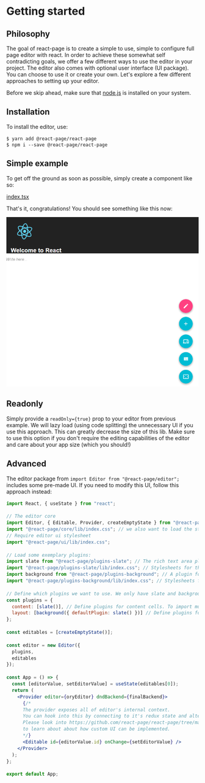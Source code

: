 # Getting started

## Philosophy

The goal of react-page is to create a simple to use, simple to configure full page editor with react. In order to achieve these somewhat self contradicting goals, we offer a few different ways to use the editor in your project. The editor also comes with optional user interface (UI package). You can choose to use it or create your own. Let's explore a few different approaches to setting up your editor.

Before we skip ahead, make sure that [node.js](https://nodejs.org/en/) is installed on your system.

## Installation

To install the editor, use:

```
$ yarn add @react-page/react-page
$ npm i --save @react-page/react-page
```

## Simple example

To get off the ground as soon as possible, simply create a component like so:

[index.tsx](https://raw.githubusercontent.com/react-page/react-page-examples/master/src/index.tsx ':include :type=code')

That's it, congratulations! You should see something like this now:

![Example app](images/react-example-app.png)

## Readonly

Simply provide a `readOnly={true}` prop to your editor from previous example. We will lazy load (using code splitting) the unnecessary UI if you use this approach. This can greatly decrease the size of this lib. Make sure to use this option if you don't require the editing capabilities of the editor and care about your app size (which you should!)

## Advanced

The editor package from `import Editor from "@react-page/editor";` includes some pre-made UI. If you need to modify this UI, follow this approach instead:

```jsx
import React, { useState } from "react";

// The editor core
import Editor, { Editable, Provider, createEmptyState } from "@react-page/core";
import "@react-page/core/lib/index.css"; // we also want to load the stylesheets
// Require editor ui stylesheet
import "@react-page/ui/lib/index.css";

// Load some exemplary plugins:
import slate from "@react-page/plugins-slate"; // The rich text area plugin
import "@react-page/plugins-slate/lib/index.css"; // Stylesheets for the rich text area plugin
import background from "@react-page/plugins-background"; // A plugin for background images
import "@react-page/plugins-background/lib/index.css"; // Stylesheets for  background layout plugin

// Define which plugins we want to use. We only have slate and background available, so load those.
const plugins = {
  content: [slate()], // Define plugins for content cells. To import multiple plugins, use [slate(), image, spacer, divider]
  layout: [background({ defaultPlugin: slate() })] // Define plugins for layout cells
};

const editables = [createEmptyState()];

const editor = new Editor({
  plugins,
  editables
});

const App = () => {
  const [editorValue, setEditorValue] = useState(editables[0]);
  return (
    <Provider editor={oryEditor} dndBackend={finalBackend}>
      {/*
      The provider exposes all of editor's internal context. 
      You can hook into this by connecting to it's redux state and altering and of it's state.
      Please look into https://github.com/react-page/react-page/tree/master/packages/ui/src 
      to learn about about how custom UI can be implemented.
      */}
      <Editable id={editorValue.id} onChange={setEditorValue} />
    </Provider>
  );
};

export default App;
```
